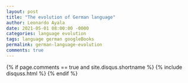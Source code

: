```yaml
---
layout: post
title: "The evolution of German language"
author: Leonardo Ayala
date: 2021-05-01 08:00:00 -0000
categories: language evolution
tags: language german googleBooks
permalink: german-language-evolution
comments: true
---
```



{% if page.comments == true and site.disqus.shortname %}
    {% include disquss.html %}
{% endif %}